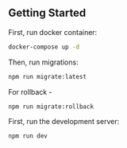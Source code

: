 ## Getting Started

First, run docker container:

```bash
docker-compose up -d
```

Then, run migrations:

```bash
npm run migrate:latest
```

For rollback -

```bash
npm run migrate:rollback
```

First, run the development server:

```bash
npm run dev
```

